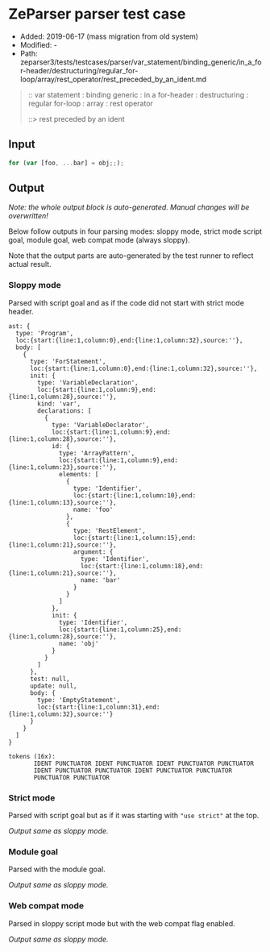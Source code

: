 # ZeParser parser test case

- Added: 2019-06-17 (mass migration from old system)
- Modified: -
- Path: zeparser3/tests/testcases/parser/var_statement/binding_generic/in_a_for-header/destructuring/regular_for-loop/array/rest_operator/rest_preceded_by_an_ident.md

> :: var statement : binding generic : in a for-header : destructuring : regular for-loop : array : rest operator
>
> ::> rest preceded by an ident

## Input

`````js
for (var [foo, ...bar] = obj;;);
`````

## Output

_Note: the whole output block is auto-generated. Manual changes will be overwritten!_

Below follow outputs in four parsing modes: sloppy mode, strict mode script goal, module goal, web compat mode (always sloppy).

Note that the output parts are auto-generated by the test runner to reflect actual result.

### Sloppy mode

Parsed with script goal and as if the code did not start with strict mode header.

`````
ast: {
  type: 'Program',
  loc:{start:{line:1,column:0},end:{line:1,column:32},source:''},
  body: [
    {
      type: 'ForStatement',
      loc:{start:{line:1,column:0},end:{line:1,column:32},source:''},
      init: {
        type: 'VariableDeclaration',
        loc:{start:{line:1,column:9},end:{line:1,column:28},source:''},
        kind: 'var',
        declarations: [
          {
            type: 'VariableDeclarator',
            loc:{start:{line:1,column:9},end:{line:1,column:28},source:''},
            id: {
              type: 'ArrayPattern',
              loc:{start:{line:1,column:9},end:{line:1,column:23},source:''},
              elements: [
                {
                  type: 'Identifier',
                  loc:{start:{line:1,column:10},end:{line:1,column:13},source:''},
                  name: 'foo'
                },
                {
                  type: 'RestElement',
                  loc:{start:{line:1,column:15},end:{line:1,column:21},source:''},
                  argument: {
                    type: 'Identifier',
                    loc:{start:{line:1,column:18},end:{line:1,column:21},source:''},
                    name: 'bar'
                  }
                }
              ]
            },
            init: {
              type: 'Identifier',
              loc:{start:{line:1,column:25},end:{line:1,column:28},source:''},
              name: 'obj'
            }
          }
        ]
      },
      test: null,
      update: null,
      body: {
        type: 'EmptyStatement',
        loc:{start:{line:1,column:31},end:{line:1,column:32},source:''}
      }
    }
  ]
}

tokens (16x):
       IDENT PUNCTUATOR IDENT PUNCTUATOR IDENT PUNCTUATOR PUNCTUATOR
       IDENT PUNCTUATOR PUNCTUATOR IDENT PUNCTUATOR PUNCTUATOR
       PUNCTUATOR PUNCTUATOR
`````

### Strict mode

Parsed with script goal but as if it was starting with `"use strict"` at the top.

_Output same as sloppy mode._

### Module goal

Parsed with the module goal.

_Output same as sloppy mode._

### Web compat mode

Parsed in sloppy script mode but with the web compat flag enabled.

_Output same as sloppy mode._
